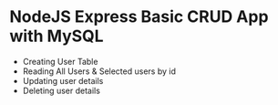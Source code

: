 
# NodeJS Express Basic CRUD App with MySQL

- Creating User Table
- Reading All Users & Selected users by id
- Updating user details
- Deleting user details

